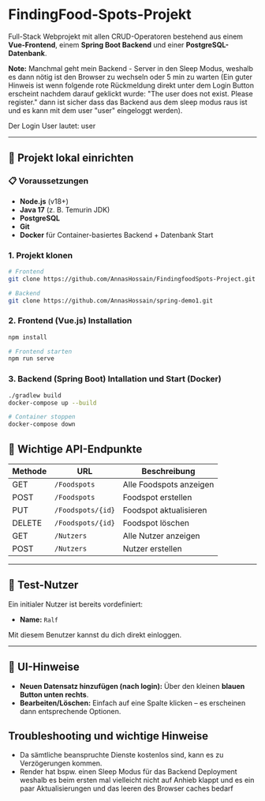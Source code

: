 # FindingFood-Spots-Projekt

Full-Stack Webprojekt mit allen CRUD-Operatoren bestehend aus einem **Vue-Frontend**, einem **Spring Boot Backend** und einer **PostgreSQL-Datenbank**.


**Note:** Manchmal geht mein Backend - Server in den Sleep Modus, weshalb es dann nötig ist den Browser zu wechseln oder 5 min zu warten (Ein guter Hinweis ist wenn folgende rote Rückmeldung direkt unter dem Login Button erscheint nachdem darauf geklickt wurde: "The user does not exist. Please register." dann ist sicher dass das Backend aus dem sleep modus raus ist und es kann mit dem user "user" eingeloggt werden).

Der Login User lautet: user

---

## 🚀 Projekt lokal einrichten


### 📋 Voraussetzungen

- **Node.js** (v18+)
- **Java 17** (z. B. Temurin JDK)
- **PostgreSQL** 
- **Git**
- **Docker** für Container-basiertes Backend + Datenbank Start

### 1. Projekt klonen
```bash
# Frontend
git clone https://github.com/AnnasHossain/FindingfoodSpots-Project.git

# Backend
git clone https://github.com/AnnasHossain/spring-demo1.git

```
### 2. Frontend (Vue.js) Installation
```bash
npm install
```
```bash
# Frontend starten
npm run serve
```

### 3. Backend (Spring Boot) Intallation und Start (Docker)
```bash
./gradlew build
docker-compose up --build
```
```bash
# Container stoppen
docker-compose down
```
## 📌 Wichtige API-Endpunkte

| Methode | URL               | Beschreibung             |
|---------|-------------------|--------------------------|
| GET     | `/Foodspots`      | Alle Foodspots anzeigen  |
| POST    | `/Foodspots`      | Foodspot erstellen       |
| PUT     | `/Foodspots/{id}` | Foodspot aktualisieren   |
| DELETE  | `/Foodspots/{id}` | Foodspot löschen         |
| GET     | `/Nutzers`        | Alle Nutzer anzeigen     |
| POST    | `/Nutzers`        | Nutzer erstellen         |

---

## 👤 Test-Nutzer

Ein initialer Nutzer ist bereits vordefiniert:
- **Name:** `Ralf`

Mit diesem Benutzer kannst du dich direkt einloggen.

---

## 🧭 UI-Hinweise

- **Neuen Datensatz hinzufügen (nach login):** Über den kleinen **blauen Button unten rechts**.
- **Bearbeiten/Löschen:** Einfach auf eine Spalte klicken – es erscheinen dann entsprechende Optionen.


## Troubleshooting und wichtige Hinweise

- Da sämtliche beanspruchte Dienste kostenlos sind, kann es zu Verzögerungen kommen.
- Render hat bspw. einen Sleep Modus für das Backend Deployment weshalb es beim ersten mal vielleicht nicht auf Anhieb klappt und es ein paar Aktualisierungen und das leeren des Browser caches bedarf
